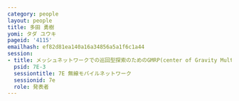 ```yaml
---
category: people
layout: people
title: 多田 勇樹
yomi: タダ ユウキ
pageid: '4115'
emailhash: ef82d81ea140a16a34856a5a1f6c1a44
session:
- title: メッシュネットワークでの巡回型探索のためのGMRP(center of Gravity Multicast Routing Protocol)
  psid: 7E-3
  sessiontitle: 7E 無線モバイルネットワーク
  sessionid: 7e
  role: 発表者
---
```

